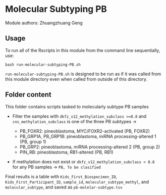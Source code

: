 # Molecular Subtyping PB
Module authors: Zhuangzhuang Geng

## Usage

To run all of the Rscripts in this module from the command line sequentially, use:

```
bash run-molecular-subtyping-PB.sh
```

`run-molecular-subtyping-PB.sh` is designed to be run as if it was called from this module directory even when called from outside of this directory.


## Folder content

This folder contains scripts tasked to molecularly subtype PB samples 

* Filter the samples with `dkfz_v12_methylation_subclass >=0.8` and `cns_methylation_subclass` is one of the three PB subtypes ->
  * PB_FOXR2: pineoblastoma, MYC/FOXR2-activated (PB, FOXR2)
  * PB_GRP1A, PB_GRP1B: pineoblastoma, miRNA processing-altered 1 (PB, group 1)
  * PB_GRP2: pineoblastoma, miRNA processing-altered 2 (PB, group 2)
  * PIN_RB: pineoblastoma, RB1-altered (PB, RB1)

* If methylation does not exist or `dkfz_v12_methylation_subclass < 0.8`  for any PB samples -> `PB, To be clasified`

Final results is a table with `Kids_First_Biospecimen_ID`, `Kids_First_Participant_ID`, `sample_id`, `molecular_subtype_methyl`, and `molecular_subtype`, and saved as `pb-molelar-subtype.tsv`